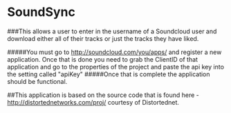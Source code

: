 SoundSync
=========

###This allows a user to enter in the username of a Soundcloud user and download either all of their tracks or just the tracks they have liked.

#####You must go to http://soundcloud.com/you/apps/ and register a new application. Once that is done you need to grab the ClientID of that application and go to the properties of the project and paste the api key into the setting called "apiKey"
#####Once that is complete the application should be functional.


##This application is based on the source code that is found here - http://distortednetworks.com/proj/ courtesy of Distortednet.
